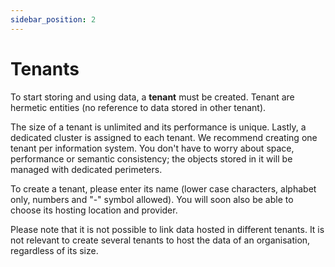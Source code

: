 ```yaml
---
sidebar_position: 2
---
```


# Tenants

To start storing and using data, a **tenant** must be created. Tenant are hermetic entities (no reference to data stored in other tenant). 

The size of a tenant is unlimited and its performance is unique. Lastly, a dedicated cluster is assigned to each tenant.
We recommend creating one tenant per information system. You don't have to worry about space, performance or semantic consistency; the objects stored in it will be managed with dedicated perimeters.

To create a tenant, please enter its name (lower case characters, alphabet only, numbers and "-" symbol allowed). You will soon also be able to choose its hosting location and provider.

Please note that it is not possible to link data hosted in different tenants. It is not relevant to create several tenants to host the data of an organisation, regardless of its size.
